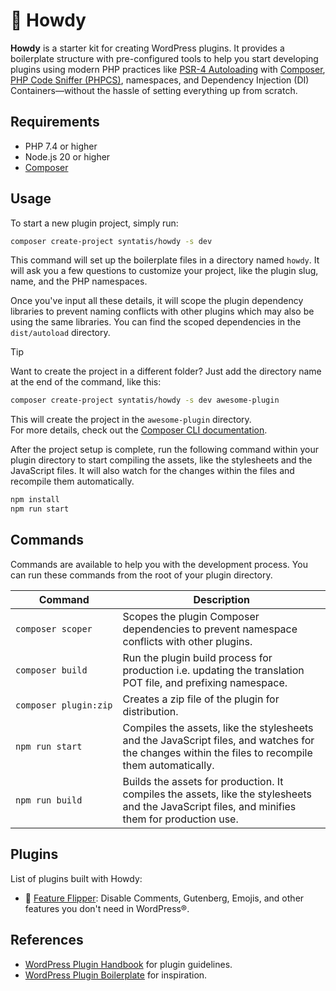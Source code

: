 # 👋 Howdy

**Howdy** is a starter kit for creating WordPress plugins. It provides a boilerplate structure with pre-configured tools to help you start developing plugins using modern PHP practices like [PSR-4 Autoloading](https://www.php-fig.org/psr/psr-4/) with [Composer](https://getcomposer.org), [PHP Code Sniffer (PHPCS)](https://github.com/PHPCSStandards/PHP_CodeSniffer), namespaces, and Dependency Injection (DI) Containers—without the hassle of setting everything up from scratch.

## Requirements

- PHP 7.4 or higher
- Node.js 20 or higher
- [Composer](https://getcomposer.org)

## Usage

To start a new plugin project, simply run:

```bash
composer create-project syntatis/howdy -s dev
```

This command will set up the boilerplate files in a directory named `howdy`. It will ask you a few questions to customize your project, like the plugin slug, name, and the PHP namespaces.

Once you've input all these details, it will scope the plugin dependency libraries to prevent naming conflicts with other plugins which may also be using the same libraries. You can find the scoped dependencies in the `dist/autoload` directory.

> [!TIP]  
> Want to create the project in a different folder? Just add the directory name at the end of the command, like this:
> ```bash
> composer create-project syntatis/howdy -s dev awesome-plugin
> ```
> This will create the project in the `awesome-plugin` directory.  
> For more details, check out the [Composer CLI documentation](https://getcomposer.org/doc/03-cli.md#create-project).

After the project setup is complete, run the following command within your plugin directory to start compiling the assets, like the stylesheets and the JavaScript files. It will also watch for the changes within the files and recompile them automatically.

```bash
npm install
npm run start
```

## Commands

Commands are available to help you with the development process. You can run these commands from the root of your plugin directory.

<table>
    <thead>
        <th>Command</th>
        <th>Description</th>
    </thead>
    <tbody>
        <tr>
            <td><code>composer&nbsp;scoper</code></td>
            <td>Scopes the plugin Composer dependencies to prevent namespace conflicts with other plugins.</td>
        </tr>
		<tr>
			<td><code>composer&nbsp;build</code></td>
            <td>Run the plugin build process for production i.e. updating the translation POT file, and prefixing namespace.</td>
		</tr>
		<tr>
            <td><code>composer&nbsp;plugin:zip</code></td>
            <td>Creates a zip file of the plugin for distribution.</td>
        </tr>
		<tr>
			<td><code>npm&nbsp;run&nbsp;start</code></td>
			<td>Compiles the assets, like the stylesheets and the JavaScript files, and watches for the changes within the files to recompile them automatically.</td>
		</tr>
		<tr>
			<td><code>npm&nbsp;run&nbsp;build</code></td>
			<td>Builds the assets for production. It compiles the assets, like the stylesheets and the JavaScript files, and minifies them for production use.</td>
		</tr>
	</tbody>
</table>

## Plugins 

List of plugins built with Howdy:

- 🚦 [Feature Flipper](https://wordpress.org/plugins/syntatis-feature-flipper/): Disable Comments, Gutenberg, Emojis, and other features you don't need in WordPress®.

## References

- [WordPress Plugin Handbook](https://developer.wordpress.org/plugins/) for plugin guidelines.
- [WordPress Plugin Boilerplate](https://github.com/DevinVinson/WordPress-Plugin-Boilerplate) for inspiration.
